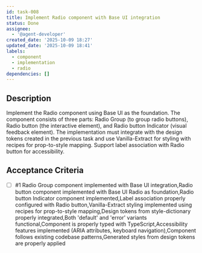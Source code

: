 ```yaml
---
id: task-008
title: Implement Radio component with Base UI integration
status: Done
assignee:
  - '@agent-developer'
created_date: '2025-10-09 18:27'
updated_date: '2025-10-09 18:41'
labels:
  - component
  - implementation
  - radio
dependencies: []
---
```


## Description

<!-- SECTION:DESCRIPTION:BEGIN -->
Implement the Radio component using Base UI as the foundation. The component consists of three parts: Radio Group (to group radio buttons), Radio button (the interactive element), and Radio button Indicator (visual feedback element). The implementation must integrate with the design tokens created in the previous task and use Vanilla-Extract for styling with recipes for prop-to-style mapping. Support label association with Radio button for accessibility.
<!-- SECTION:DESCRIPTION:END -->

## Acceptance Criteria
<!-- AC:BEGIN -->
- [ ] #1 Radio Group component implemented with Base UI integration,Radio button component implemented with Base UI Radio as foundation,Radio button Indicator component implemented,Label association properly configured with Radio button,Vanilla-Extract styling implemented using recipes for prop-to-style mapping,Design tokens from style-dictionary properly integrated,Both 'default' and 'error' variants functional,Component is properly typed with TypeScript,Accessibility features implemented (ARIA attributes, keyboard navigation),Component follows existing codebase patterns,Generated styles from design tokens are properly applied
<!-- AC:END -->
